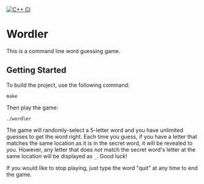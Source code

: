 [![C++ CI](https://github.com/ElStickers/Wordler/actions/workflows/main.yml/badge.svg)](https://github.com/ElStickers/Wordler/actions/workflows/main.yml)
# Wordler

This is a command line word guessing game.

## Getting Started

To build the project, use the following command:

```
make
```

Then play the game:

```
./wordler
```

The game will randomly-select a 5-letter word and you have unlimited guesses to get the word right. Each time you guess, if you have a letter that matches the same location as it is in the secret word, it will be revealed to you. However, any letter that does *not* match the secret word's letter at the same location will be displayed as `_`. Good luck!

If you would like to stop playing, just type the word "quit" at any time to end the game.